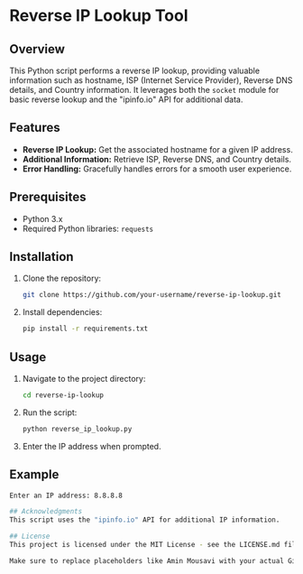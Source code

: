 # Reverse IP Lookup Tool

## Overview

This Python script performs a reverse IP lookup, providing valuable information such as hostname, ISP (Internet Service Provider), Reverse DNS details, and Country information. It leverages both the `socket` module for basic reverse lookup and the "ipinfo.io" API for additional data.

## Features

- **Reverse IP Lookup:** Get the associated hostname for a given IP address.
- **Additional Information:** Retrieve ISP, Reverse DNS, and Country details.
- **Error Handling:** Gracefully handles errors for a smooth user experience.

## Prerequisites

- Python 3.x
- Required Python libraries: `requests`

## Installation

1. Clone the repository:

    ```bash
    git clone https://github.com/your-username/reverse-ip-lookup.git
    ```

2. Install dependencies:

    ```bash
    pip install -r requirements.txt
    ```

## Usage

1. Navigate to the project directory:

    ```bash
    cd reverse-ip-lookup
    ```

2. Run the script:

    ```bash
    python reverse_ip_lookup.py
    ```

3. Enter the IP address when prompted.

## Example

```bash
Enter an IP address: 8.8.8.8

## Acknowledgments
This script uses the "ipinfo.io" API for additional IP information.

## License
This project is licensed under the MIT License - see the LICENSE.md file for details.

Make sure to replace placeholders like Amin Mousavi with your actual GitHub username and include a `LICENSE.md` file if you have chosen a specific license for your project.
